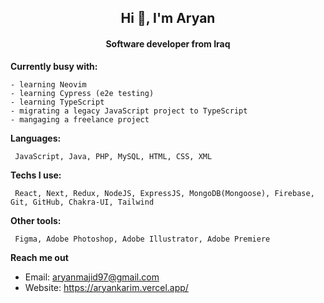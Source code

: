 <h2 align="center">Hi 👋, I'm Aryan </h2>
<h4 align="center">Software developer from Iraq</h4>

**Currently busy with:**
```
- learning Neovim
- learning Cypress (e2e testing)
- learning TypeScript
- migrating a legacy JavaScript project to TypeScript
- mangaging a freelance project
```

**Languages:**

```
 JavaScript, Java, PHP, MySQL, HTML, CSS, XML
```
**Techs I use:**
```
 React, Next, Redux, NodeJS, ExpressJS, MongoDB(Mongoose), Firebase, Git, GitHub, Chakra-UI, Tailwind
```
**Other tools:**
```
 Figma, Adobe Photoshop, Adobe Illustrator, Adobe Premiere
```

**Reach me out** 

- Email: aryanmajid97@gmail.com
- Website: https://aryankarim.vercel.app/
